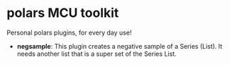 # polars MCU toolkit
Personal polars plugins, for every day use!

* **negsample**: This plugin creates a negative sample of a Series (List). It needs another list that is a super set of the Series List.

